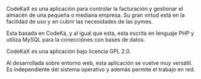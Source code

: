 CodeKaX es una aplicación para controlar la facturación y gestionar el almacén de una pequeña o mediana empresa. Su gran virtud está en la facilidad de uso y en cubrir las necesidades de las pymes.

Esta basada en CodeKa, y al igual que esta, esta escrita en lenguaje PHP y utiliza MySQL para la conecciónes con bases de datos.

CodeKaX es una aplicación bajo licencia GPL 2.0.

Al desarrollada sobre entorno web, esta aplicación se vuelve muy versátil. Es independiente del sistema operativo y además permite el trabajo en red.